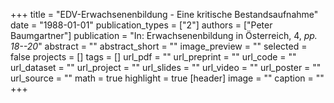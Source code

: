 +++
title = "EDV-Erwachsenenbildung - Eine kritische Bestandsaufnahme"
date = "1988-01-01"
publication_types = ["2"]
authors = ["Peter Baumgartner"]
publication = "In: Erwachsenenbildung in Österreich, 4, _pp. 18--20_"
abstract = ""
abstract_short = ""
image_preview = ""
selected = false
projects = []
tags = []
url_pdf = ""
url_preprint = ""
url_code = ""
url_dataset = ""
url_project = ""
url_slides = ""
url_video = ""
url_poster = ""
url_source = ""
math = true
highlight = true
[header]
image = ""
caption = ""
+++
